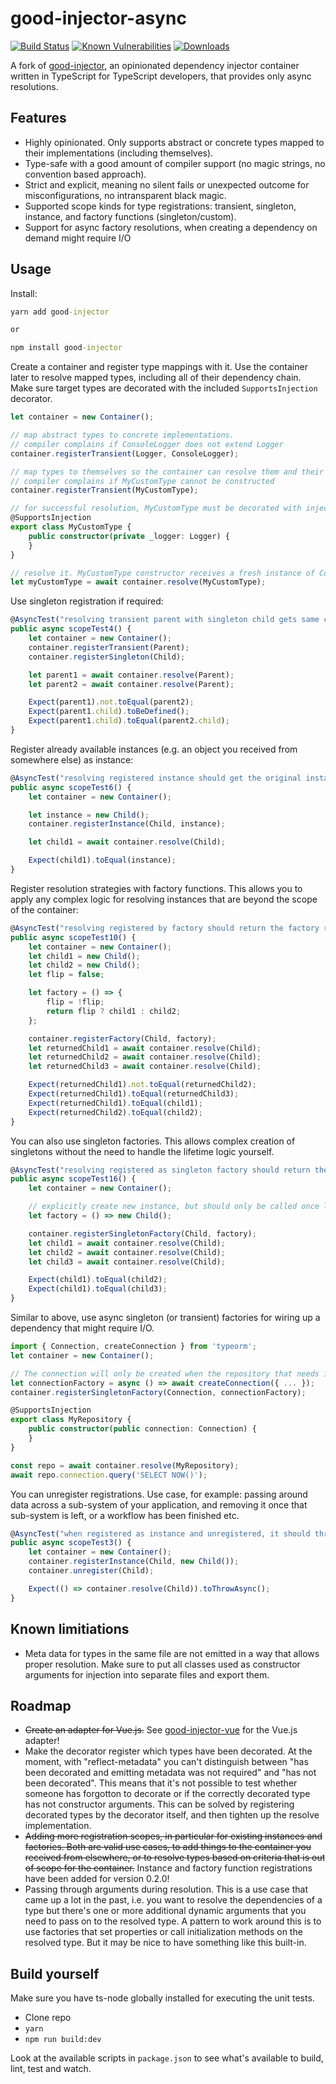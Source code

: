 # good-injector-async

[![Build Status](https://travis-ci.org/nebez/good-injector.svg?branch=master)](https://travis-ci.org/nebez/good-injector) [![Known Vulnerabilities](https://snyk.io/test/github/nebez/good-injector/badge.svg)](https://snyk.io/test/github/nebez/good-injector) [![Downloads](https://img.shields.io/npm/dt/good-injector-async.svg)](https://www.npmjs.com/package/good-injector-async)


A fork of [good-injector](https://github.com/MisterGoodcat/good-injector), an opinionated dependency injector container written in TypeScript for TypeScript developers, that provides only async resolutions.

## Features

* Highly opinionated. Only supports abstract or concrete types mapped to their implementations (including themselves).
* Type-safe with a good amount of compiler support (no magic strings, no convention based approach).
* Strict and explicit, meaning no silent fails or unexpected outcome for misconfigurations, no intransparent black magic.
* Supported scope kinds for type registrations: transient, singleton, instance, and factory functions (singleton/custom).
* Support for async factory resolutions, when creating a dependency on demand might require I/O

## Usage

Install:

```cmd
yarn add good-injector

or

npm install good-injector
```

Create a container and register type mappings with it. Use the container later to resolve mapped types, including all of their dependency chain. Make sure target types are decorated with the included `SupportsInjection` decorator.

```ts
let container = new Container();

// map abstract types to concrete implementations.
// compiler complains if ConsoleLogger does not extend Logger
container.registerTransient(Logger, ConsoleLogger);

// map types to themselves so the container can resolve them and their dependencies
// compiler complains if MyCustomType cannot be constructed
container.registerTransient(MyCustomType);

// for successful resolution, MyCustomType must be decorated with injection support
@SupportsInjection
export class MyCustomType {
    public constructor(private _logger: Logger) {
    }
}

// resolve it. MyCustomType constructor receives a fresh instance of ConsoleLogger
let myCustomType = await container.resolve(MyCustomType);
```

Use singleton registration if required:

```ts
@AsyncTest("resolving transient parent with singleton child gets same child instance every time")
public async scopeTest4() {
    let container = new Container();
    container.registerTransient(Parent);
    container.registerSingleton(Child);

    let parent1 = await container.resolve(Parent);
    let parent2 = await container.resolve(Parent);

    Expect(parent1).not.toEqual(parent2);
    Expect(parent1.child).toBeDefined();
    Expect(parent1.child).toEqual(parent2.child);
}
```

Register already available instances (e.g. an object you received from somewhere else) as instance:

```ts
@AsyncTest("resolving registered instance should get the original instance")
public async scopeTest6() {
    let container = new Container();

    let instance = new Child();
    container.registerInstance(Child, instance);

    let child1 = await container.resolve(Child);

    Expect(child1).toEqual(instance);
}
```

Register resolution strategies with factory functions. This allows you to apply any complex logic for resolving instances that are beyond the scope of the container:

```ts
@AsyncTest("resolving registered by factory should return the factory result")
public async scopeTest10() {
    let container = new Container();
    let child1 = new Child();
    let child2 = new Child();
    let flip = false;

    let factory = () => {
        flip = !flip;
        return flip ? child1 : child2;
    };

    container.registerFactory(Child, factory);
    let returnedChild1 = await container.resolve(Child);
    let returnedChild2 = await container.resolve(Child);
    let returnedChild3 = await container.resolve(Child);

    Expect(returnedChild1).not.toEqual(returnedChild2);
    Expect(returnedChild1).toEqual(returnedChild3);
    Expect(returnedChild1).toEqual(child1);
    Expect(returnedChild2).toEqual(child2);
}
```

You can also use singleton factories. This allows complex creation of singletons without the need to handle the lifetime logic yourself.

```ts
@AsyncTest("resolving registered as singleton factory should return the same result every time")
public async scopeTest16() {
    let container = new Container();

    // explicitly create new instance, but should only be called once later
    let factory = () => new Child();

    container.registerSingletonFactory(Child, factory);
    let child1 = await container.resolve(Child);
    let child2 = await container.resolve(Child);
    let child3 = await container.resolve(Child);

    Expect(child1).toEqual(child2);
    Expect(child1).toEqual(child3);
}
```

Similar to above, use async singleton (or transient) factories for wiring up a dependency that might require I/O.

```ts
import { Connection, createConnection } from 'typeorm';
let container = new Container();

// The connection will only be created when the repository that needs it is resolved!
let connectionFactory = async () => await createConnection({ ... });
container.registerSingletonFactory(Connection, connectionFactory);

@SupportsInjection
export class MyRepository {
    public constructor(public connection: Connection) {
    }
}

const repo = await container.resolve(MyRepository);
await repo.connection.query('SELECT NOW()');
```

You can unregister registrations. Use case, for example: passing around data across a sub-system of your application, and removing it once that sub-system is left, or a workflow has been finished etc.

```ts
@AsyncTest("when registered as instance and unregistered, it should throw on resolve")
public async scopeTest3() {
    let container = new Container();
    container.registerInstance(Child, new Child());
    container.unregister(Child);

    Expect(() => container.resolve(Child)).toThrowAsync();
}
```

## Known limitiations

* Meta data for types in the same file are not emitted in a way that allows proper resolution. Make sure to put all classes used as constructor arguments for injection into separate files and export them.

## Roadmap

* ~~Create an adapter for Vue.js.~~ See [good-injector-vue](https://github.com/MisterGoodcat/good-injector-vue) for the Vue.js adapter!
* Make the decorator register which types have been decorated. At the moment, with "reflect-metadata" you can't distinguish between "has been decorated and emitting metadata was not required" and "has not been decorated". This means that it's not possible to test whether someone has forgotton to decorate or if the correctly decorated type has not constructor arguments. This can be solved by registering decorated types by the decorator itself, and then tighten up the resolve implementation.
* ~~Adding more registration scopes, in particular for existing instances and factories. Both are valid use cases, to add things to the container you received from elsewhere, or to resolve types based on criteria that is out of scope for the container.~~ Instance and factory function registrations have been added for version 0.2.0!
* Passing through arguments during resolution. This is a use case that came up a lot in the past, i.e. you want to resolve the dependencies of a type but there's one or more additional dynamic arguments that you need to pass on to the resolved type. A pattern to work around this is to use factories that set properties or call initialization methods on the resolved type. But it may be nice to have something like this built-in.

## Build yourself

Make sure you have ts-node globally installed for executing the unit tests.

* Clone repo
* `yarn`
* `npm run build:dev`

Look at the available scripts in `package.json` to see what's available to build, lint, test and watch.
